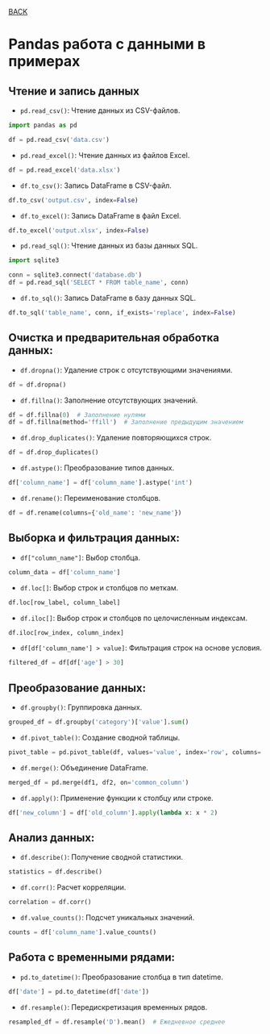 [BACK](./README.md)

# Pandas работа с данными в примерах

## Чтение и запись данных

* `pd.read_csv()`: Чтение данных из CSV-файлов.

```python
import pandas as pd

df = pd.read_csv('data.csv')
```

* `pd.read_excel()`: Чтение данных из файлов Excel.

```python
df = pd.read_excel('data.xlsx')
```

* `df.to_csv()`: Запись DataFrame в CSV-файл. 

```python
df.to_csv('output.csv', index=False)
```

* `df.to_excel()`: Запись DataFrame в файл Excel.

```python
df.to_excel('output.xlsx', index=False)
```

* `pd.read_sql()`: Чтение данных из базы данных SQL.

```python
import sqlite3

conn = sqlite3.connect('database.db')
df = pd.read_sql('SELECT * FROM table_name', conn)
```

* `df.to_sql()`: Запись DataFrame в базу данных SQL.

```python
df.to_sql('table_name', conn, if_exists='replace', index=False)
```

## Очистка и предварительная обработка данных:

* `df.dropna()`: Удаление строк с отсутствующими значениями.

```python
df = df.dropna()
```

* `df.fillna()`: Заполнение отсутствующих значений.

```python
df = df.fillna(0)  # Заполнение нулями
df = df.fillna(method='ffill')  # Заполнение предыдущим значением
```

* `df.drop_duplicates()`: Удаление повторяющихся строк.

```python
df = df.drop_duplicates()
```

* `df.astype()`: Преобразование типов данных.

```python
df['column_name'] = df['column_name'].astype('int')
```

* `df.rename()`: Переименование столбцов.

```python
df = df.rename(columns={'old_name': 'new_name'})
```

## Выборка и фильтрация данных:

* `df["column_name"]`: Выбор столбца.

```python
column_data = df['column_name']
```

* `df.loc[]`: Выбор строк и столбцов по меткам.

```python
df.loc[row_label, column_label]
```

* `df.iloc[]`: Выбор строк и столбцов по целочисленным индексам.

```python
df.iloc[row_index, column_index]
```

* `df[df['column_name'] > value]`: Фильтрация строк на основе условия.

```python
filtered_df = df[df['age'] > 30]
```

## Преобразование данных:

* `df.groupby()`: Группировка данных.

```python
grouped_df = df.groupby('category')['value'].sum()
```

* `df.pivot_table()`: Создание сводной таблицы.

```python
pivot_table = pd.pivot_table(df, values='value', index='row', columns='column')
```

* `df.merge()`: Объединение DataFrame.

```python
merged_df = pd.merge(df1, df2, on='common_column')
```

* `df.apply()`: Применение функции к столбцу или строке.

```python
df['new_column'] = df['old_column'].apply(lambda x: x * 2)
```

## Анализ данных:

* `df.describe()`: Получение сводной статистики.

```python
statistics = df.describe()
```

* `df.corr()`: Расчет корреляции.

```python
correlation = df.corr()
```

* `df.value_counts()`: Подсчет уникальных значений.

```python
counts = df['column_name'].value_counts()
```

## Работа с временными рядами:

* `pd.to_datetime()`: Преобразование столбца в тип datetime.

```python
df['date'] = pd.to_datetime(df['date'])
```

* `df.resample()`: Передискретизация временных рядов.

```python
resampled_df = df.resample('D').mean()  # Ежедневное среднее
```